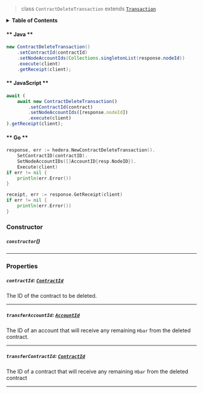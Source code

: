 > class `ContractDeleteTransaction` extends [`Transaction`](reference/core/Transaction.md)

<details>
<summary><b>Table of Contents</b></summary>

| Item | Java | JavaScript | Go
| - | - | - | - |
| [`contractId`](#contractid-contractid) | ✅ | ✅ | ✅
| [`transferAccountId`](#transferaccountid-accountid) | ✅ | ✅ | ✅
| [`transferContractId`](#transfercontractid-contractid) | ✅ | ✅ | ✅
</details>

<!-- tabs:start -->

#### ** Java **

```java
new ContractDeleteTransaction()
    .setContractId(contractId)
    .setNodeAccountIds(Collections.singletonList(response.nodeId))
    .execute(client)
    .getReceipt(client);
```

#### ** JavaScript **

```js
await (
    await new ContractDeleteTransaction()
        .setContractId(contract)
        .setNodeAccountIds([response.nodeId])
        .execute(client)
).getReceipt(client);
```

#### ** Go **

```go
response, err := hedera.NewContractDeleteTransaction().
    SetContractID(contractID).
    SetNodeAccountIDs([]AccountID{resp.NodeID}).
    Execute(client)
if err != nil {
    println(err.Error())
}

receipt, err := response.GetReceipt(client)
if err != nil {
    println(err.Error())
}
```

<!-- tabs:end -->

### Constructor

##### `constructor`()

---

### Properties

##### `contractId`: [`ContractId`](reference/contract/ContractId.md)

The ID of the contract to be deleted.

---

##### `transferAccountId`: [`AccountId`](reference/cryptocurrency/AccountId.md)

The ID of an account that will receive any remaining `Hbar` from the deleted contract.

---

##### `transferContractId`: [`ContractId`](reference/contract/ContractId.md)

The ID of a contract that will receive any remaining `Hbar` from the deleted contract

---
